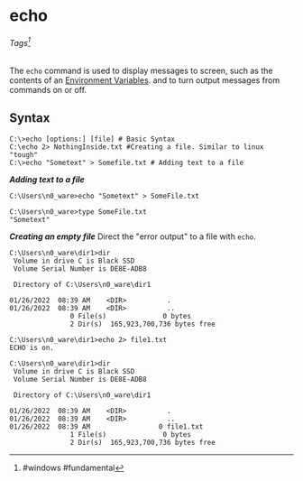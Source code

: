 # echo
###### Tags[^1]

The `echo` command is used to display messages to screen, such as the contents of an [Environment Variables](../../../Knowledge%20Base/Windows%20Fundamentals/05%20Windows%20Environment%20and%20System%20Information.md#Environment%20Variables). and to turn output messages from commands on or off. 

## Syntax
```
C:\>echo [options:] [file] # Basic Syntax 
C:\echo 2> NothingInside.txt #Creating a file. Similar to linux "tough"
C:\>echo "Sometext" > Somefile.txt # Adding text to a file
```

***Adding text to a file***
```
C:\Users\n0_ware>echo "Sometext" > SomeFile.txt

C:\Users\n0_ware>type SomeFile.txt
"Sometext"
```

***Creating an empty file***
Direct the "error output" to a file with `echo`. 
```
C:\Users\n0_ware\dir1>dir
 Volume in drive C is Black SSD
 Volume Serial Number is DE8E-ADB8

 Directory of C:\Users\n0_ware\dir1

01/26/2022  08:39 AM    <DIR>          .
01/26/2022  08:39 AM    <DIR>          ..
               0 File(s)              0 bytes
               2 Dir(s)  165,923,700,736 bytes free

C:\Users\n0_ware\dir1>echo 2> file1.txt
ECHO is on.

C:\Users\n0_ware\dir1>dir
 Volume in drive C is Black SSD
 Volume Serial Number is DE8E-ADB8

 Directory of C:\Users\n0_ware\dir1

01/26/2022  08:39 AM    <DIR>          .
01/26/2022  08:39 AM    <DIR>          ..
01/26/2022  08:39 AM                 0 file1.txt
               1 File(s)              0 bytes
               2 Dir(s)  165,923,700,736 bytes free
```


 [^1]: #windows #fundamental 

 
